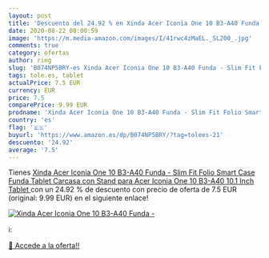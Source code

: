 ```yaml
---
layout: post
title: 'Descuento del 24.92 % en Xinda Acer Iconia One 10 B3-A40 Funda - '
date: 2020-08-22 08:00:59
image: 'https://m.media-amazon.com/images/I/41rwc4zMaEL._SL200_.jpg'
comments: true
category: ofertas
author: ring
slug: 'B074NP5BRY-es Xinda Acer Iconia One 10 B3-A40 Funda - Slim Fit Folio...'
tags: tole.es, tablet
actualPrice: 7.5 EUR
currency: EUR
price: 7.5
comparePrice: 9.99 EUR
prodname: 'Xinda Acer Iconia One 10 B3-A40 Funda - Slim Fit Folio Smart Case Funda Tablet Carcasa con Stand para Acer Iconia One 10 B3-A40 10.1 Inch Tablet '
country: 'es'
flag: '🇪🇸'
buyurl: 'https://www.amazon.es/dp/B074NP5BRY/?tag=tolees-21'
descuento: '24.92'
average: '7.5'
---
```


Tienes [Xinda Acer Iconia One 10 B3-A40 Funda - Slim Fit Folio Smart Case Funda Tablet Carcasa con Stand para Acer Iconia One 10 B3-A40 10.1 Inch Tablet ](https://www.amazon.es/dp/B074NP5BRY/?tag=tolees-21) con un 24.92 % de descuento con precio de oferta de 7.5 EUR (original: 9.99 EUR) en el siguiente enlace!

[![Xinda Acer Iconia One 10 B3-A40 Funda - ](https://m.media-amazon.com/images/I/41rwc4zMaEL._SL200_.jpg)](https://www.amazon.es/dp/B074NP5BRY/?tag=tolees-21)

ℹ️:


[🛒 Accede a la oferta!!](https://www.amazon.es/dp/B074NP5BRY/?tag=tolees-21)
